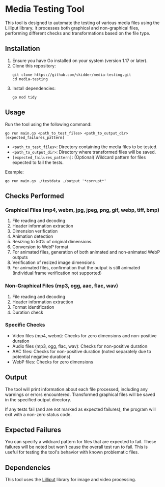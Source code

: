 # Media Testing Tool

This tool is designed to automate the testing of various media files using the Lilliput library. It processes both graphical and non-graphical files, performing different checks and transformations based on the file type.

## Installation

1. Ensure you have Go installed on your system (version 1.17 or later).
2. Clone this repository:
   ```
   git clone https://github.com/skidder/media-testing.git
   cd media-testing
   ```
3. Install dependencies:
   ```
   go mod tidy
   ```

## Usage

Run the tool using the following command:

```
go run main.go <path_to_test_files> <path_to_output_dir> [expected_failures_pattern]
```

- `<path_to_test_files>`: Directory containing the media files to be tested.
- `<path_to_output_dir>`: Directory where transformed files will be saved.
- `[expected_failures_pattern]`: (Optional) Wildcard pattern for files expected to fail the tests.

Example:
```
go run main.go ./testdata ./output '*corrupt*'
```

## Checks Performed

### Graphical Files (mp4, webm, jpg, jpeg, png, gif, webp, tiff, bmp)

1. File reading and decoding
2. Header information extraction
3. Dimension verification
4. Animation detection
5. Resizing to 50% of original dimensions
6. Conversion to WebP format
7. For animated files, generation of both animated and non-animated WebP outputs
8. Verification of resized image dimensions
9. For animated files, confirmation that the output is still animated (individual frame verification not supported)

### Non-Graphical Files (mp3, ogg, aac, flac, wav)

1. File reading and decoding
2. Header information extraction
3. Format identification
4. Duration check

### Specific Checks

- Video files (mp4, webm): Checks for zero dimensions and non-positive duration
- Audio files (mp3, ogg, flac, wav): Checks for non-positive duration
- AAC files: Checks for non-positive duration (noted separately due to potential negative durations)
- WebP files: Checks for zero dimensions

## Output

The tool will print information about each file processed, including any warnings or errors encountered. Transformed graphical files will be saved in the specified output directory.

If any tests fail (and are not marked as expected failures), the program will exit with a non-zero status code.

## Expected Failures

You can specify a wildcard pattern for files that are expected to fail. These failures will be noted but won't cause the overall test run to fail. This is useful for testing the tool's behavior with known problematic files.

## Dependencies

This tool uses the [Lilliput](https://github.com/discord/lilliput) library for image and video processing.
